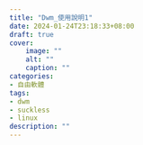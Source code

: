 ```yaml
---
title: "Dwm_使用說明1"
date: 2024-01-24T23:18:33+08:00
draft: true
cover:
    image: ""
    alt: ""
    caption: ""
categories: 
- 自由軟體
tags: 
- dwm
- suckless
- linux
description: ""
---
```


